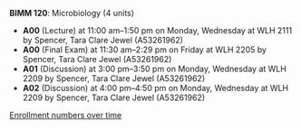 **BIMM 120**: Microbiology (4 units)

- **A00** (Lecture) at 11:00 am–1:50 pm on Monday, Wednesday at WLH 2111 by Spencer, Tara Clare Jewel (A53261962)
- **A00** (Final Exam) at 11:30 am–2:29 pm on Friday at WLH 2205 by Spencer, Tara Clare Jewel (A53261962)
- **A01** (Discussion) at 3:00 pm–3:50 pm on Monday, Wednesday at WLH 2209 by Spencer, Tara Clare Jewel (A53261962)
- **A02** (Discussion) at 4:00 pm–4:50 pm on Monday, Wednesday at WLH 2209 by Spencer, Tara Clare Jewel (A53261962)

[Enrollment numbers over time](./BIMM120.tsv)

